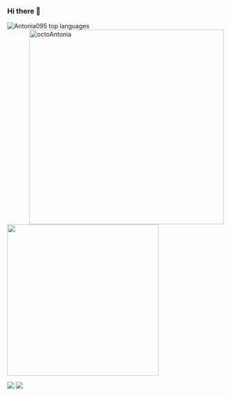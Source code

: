### Hi there 👋


<img src="https://github-readme-stats.vercel.app/api/top-langs/?username=Antonia095&layout=compact&show_icons=true&theme=radical" alt="Antonia095 top languages" /><img src="https://octocat-generator-assets.githubusercontent.com/my-octocat-1623335975916.png?raw=true" alt="octoAntonia" width="450" align="left" style="float:right"/> 

<img src="https://github-readme-stats.vercel.app/api?username=Antonia095&theme=radical" width="350"/> 

[<img src="https://img.shields.io/badge/linkedin-%230077B5.svg?&style=for-the-badge&logo=linkedin&logoColor=white&link=https://www.linkedin.com/in/antonia-j-silva/">](https://www.linkedin.com/in/antonia-j-silva/) [<img src = "https://img.shields.io/badge/gmail-%23E4405F.svg?&style=for-the-badge&logo=gmail&logoColor=white&link=mailto:antonia.josy95@gmail.com">](mailto:antonia.josy95@gmail.com) 
